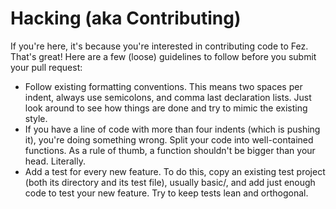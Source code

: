 Hacking (aka Contributing)
==========================

If you're here, it's because you're interested in contributing code to
Fez. That's great! Here are a few (loose) guidelines to follow before you submit
your pull request:

* Follow existing formatting conventions. This means two spaces per indent,
  always use semicolons, and comma last declaration lists. Just look around to
  see how things are done and try to mimic the existing style.
* If you have a line of code with more than four indents (which is pushing it),
  you're doing something wrong. Split your code into well-contained
  functions. As a rule of thumb, a function shouldn't be bigger than your
  head. Literally.
* Add a test for every new feature. To do this, copy an existing test project
  (both its directory and its test file), usually basic/, and add just enough
  code to test your new feature. Try to keep tests lean and orthogonal.

